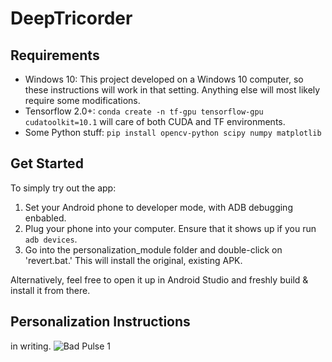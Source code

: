 # DeepTricorder

## Requirements
 - Windows 10: This project developed on a Windows 10 computer, so these instructions will work in that setting. Anything else will most likely require some modifications. 
 - Tensorflow 2.0+: `conda create -n tf-gpu tensorflow-gpu cudatoolkit=10.1` will care of both CUDA and TF environments. 
 - Some Python stuff: `pip install opencv-python scipy numpy matplotlib`

## Get Started
To simply try out the app: 
1. Set your Android phone to developer mode, with ADB debugging enbabled. 
2. Plug your phone into your computer. Ensure that it shows up if you run `adb devices`. 
3. Go into the personalization_module folder and double-click on 'revert.bat.' This will install the original, existing APK.

Alternatively, feel free to open it up in Android Studio and freshly build & install it from there. 

## Personalization Instructions
in writing. 
![Bad Pulse 1](personalization_module/Images/bad_pulse_signal)
